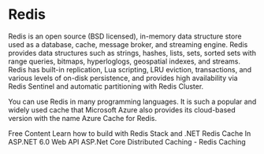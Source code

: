 # Redis

Redis is an open source (BSD licensed), in-memory data structure store used as a database, cache, message broker, and streaming engine. Redis provides data structures such as strings, hashes, lists, sets, sorted sets with range queries, bitmaps, hyperloglogs, geospatial indexes, and streams. Redis has built-in replication, Lua scripting, LRU eviction, transactions, and various levels of on-disk persistence, and provides high availability via Redis Sentinel and automatic partitioning with Redis Cluster. 

You can use Redis in many programming languages. It is such a popular and widely used cache that Microsoft Azure also provides its cloud-based version with the name Azure Cache for Redis. 

<ResourceGroupTitle>Free Content</ResourceGroupTitle>
<BadgeLink colorScheme='yellow' badgeText='Read' href='https://redis.io/docs/stack/get-started/tutorials/stack-dotnet/'>Learn how to build with Redis Stack and .NET</BadgeLink>
<BadgeLink colorScheme='yellow' badgeText='Read' href='https://www.c-sharpcorner.com/article/easily-use-redis-cache-in-asp-net-6-0-web-api/'>Redis Cache In ASP.NET 6.0 Web API</BadgeLink>
<BadgeLink badgeText='Watch' href='https://www.youtube.com/watch?v=4Br-QnBo6Yw'>ASP.Net Core Distributed Caching - Redis Caching</BadgeLink>